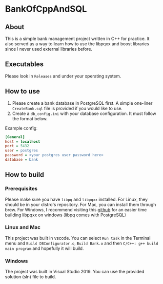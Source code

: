 # BankOfCppAndSQL

## About

This is a simple bank management project written in C++ for practice. It also served as a way to learn how to use the libpqxx and boost libraries since I never used external libraries before.

## Executables

Please look in `Releases` and under your operating system.

## How to use

1. Please create a bank database in PostgreSQL first. A simple one-liner `CreateBank.sql` file is provided if you would like to use.
2. Create a `db_config.ini` with your database configuration. It must follow the format below.

Example config:

```ini
[General]
host = localhost
port = 5432
user = postgres
password = <your postgres user password here>
database = bank
```

## How to build

### Prerequisites

Please make sure you have `libpq` and `libpqxx` installed. For Linux, they should be in your distro's repository. For Mac, you can install them through brew. For Windows, I recommend visiting this [github](https://github.com/GordonLElliott/Easy-PQXX-Build-for-Windows-Visual-Studio) for an easier time building libpqxx on windows (libpq comes with PostgreSQL)

### Linux and Mac

This project was built in vscode. You can select `Run task` in the Terminal menu and `Build DBConfigurator.o`, `Build Bank.o` and then `C/C++: g++ build main program` and hopefully it will build.

### Windows

The project was built in Visual Studio 2019. You can use the provided solution (sln) file to build.
